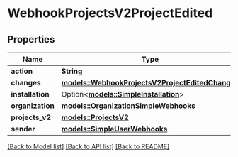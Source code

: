 # WebhookProjectsV2ProjectEdited

## Properties

Name | Type | Description | Notes
------------ | ------------- | ------------- | -------------
**action** | **String** |  | 
**changes** | [**models::WebhookProjectsV2ProjectEditedChanges**](webhook_projects_v2_project_edited_changes.md) |  | 
**installation** | Option<[**models::SimpleInstallation**](simple-installation.md)> |  | [optional]
**organization** | [**models::OrganizationSimpleWebhooks**](organization-simple-webhooks.md) |  | 
**projects_v2** | [**models::ProjectsV2**](projects-v2.md) |  | 
**sender** | [**models::SimpleUserWebhooks**](simple-user-webhooks.md) |  | 

[[Back to Model list]](../README.md#documentation-for-models) [[Back to API list]](../README.md#documentation-for-api-endpoints) [[Back to README]](../README.md)


